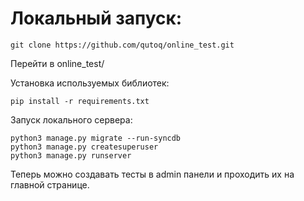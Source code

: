 # Локальный запуск:
```
git clone https://github.com/qutoq/online_test.git
```
Перейти в online_test/

Установка используемых библиотек:
```
pip install -r requirements.txt
```
Запуск локального сервера:

```
python3 manage.py migrate --run-syncdb
python3 manage.py createsuperuser
python3 manage.py runserver
```
Теперь можно создавать тесты в admin панели и проходить их на главной странице.
